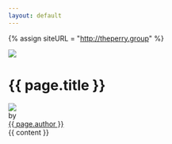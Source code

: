 ```yaml
---
layout: default
---
```

{% assign siteURL = "http://theperry.group" %}
<div id="container" class="clearfix">
  <div id="main-image" class="halves">
    <img src="{{ siteURL }}{{ page.image }}" />
  </div>
  <div id="main-content" class="halves">
    <h1>{{ page.title }}</h1>
    <div id="author">
      <img id="author-image" src="{{ siteURL }}/uploads/defaults/authors/{{ page.author | downcase | replace:' ','-' }}.jpg"/>
      <div class="author-name">by <div id="author-name"><a href="{{ siteURL }}/{{ page.author | downcase | replace:' ','-' }}/" title="View all posts by {{ page.author }}">{{ page.author }}</a></div></div>
    </div>
    {{ content }}
  </div>
</div>
